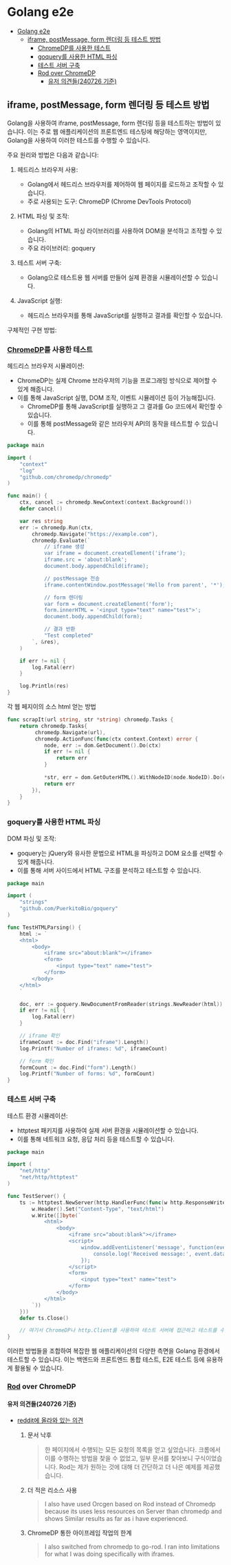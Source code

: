 # Golang e2e

- [Golang e2e](#golang-e2e)
    - [iframe, postMessage, form 렌더링 등 테스트 방법](#iframe-postmessage-form-렌더링-등-테스트-방법)
        - [ChromeDP를 사용한 테스트](#chromedp를-사용한-테스트)
        - [goquery를 사용한 HTML 파싱](#goquery를-사용한-html-파싱)
        - [테스트 서버 구축](#테스트-서버-구축)
        - [Rod over ChromeDP](#rod-over-chromedp)
            - [유저 의견들(240726 기준)](#유저-의견들240726-기준)

## iframe, postMessage, form 렌더링 등 테스트 방법

Golang을 사용하여 iframe, postMessage, form 렌더링 등을 테스트하는 방법이 있습니다.
이는 주로 웹 애플리케이션의 프론트엔드 테스팅에 해당하는 영역이지만, Golang을 사용하여 이러한 테스트를 수행할 수 있습니다.

주요 원리와 방법은 다음과 같습니다:

1. 헤드리스 브라우저 사용:
   - Golang에서 헤드리스 브라우저를 제어하여 웹 페이지를 로드하고 조작할 수 있습니다.
   - 주로 사용되는 도구: ChromeDP (Chrome DevTools Protocol)

2. HTML 파싱 및 조작:
   - Golang의 HTML 파싱 라이브러리를 사용하여 DOM을 분석하고 조작할 수 있습니다.
   - 주요 라이브러리: goquery

3. 테스트 서버 구축:
   - Golang으로 테스트용 웹 서버를 만들어 실제 환경을 시뮬레이션할 수 있습니다.

4. JavaScript 실행:
   - 헤드리스 브라우저를 통해 JavaScript를 실행하고 결과를 확인할 수 있습니다.

구체적인 구현 방법:

### [ChromeDP](https://github.com/chromedp/chromedp)를 사용한 테스트

헤드리스 브라우저 시뮬레이션:
- ChromeDP는 실제 Chrome 브라우저의 기능을 프로그래밍 방식으로 제어할 수 있게 해줍니다.
- 이를 통해 JavaScript 실행, DOM 조작, 이벤트 시뮬레이션 등이 가능해집니다.
    - ChromeDP를 통해 JavaScript를 실행하고 그 결과를 Go 코드에서 확인할 수 있습니다.
    - 이를 통해 postMessage와 같은 브라우저 API의 동작을 테스트할 수 있습니다.

```go
package main

import (
    "context"
    "log"
    "github.com/chromedp/chromedp"
)

func main() {
    ctx, cancel := chromedp.NewContext(context.Background())
    defer cancel()

    var res string
    err := chromedp.Run(ctx,
        chromedp.Navigate("https://example.com"),
        chromedp.Evaluate(`
            // iframe 생성
            var iframe = document.createElement('iframe');
            iframe.src = 'about:blank';
            document.body.appendChild(iframe);

            // postMessage 전송
            iframe.contentWindow.postMessage('Hello from parent', '*');

            // form 렌더링
            var form = document.createElement('form');
            form.innerHTML = '<input type="text" name="test">';
            document.body.appendChild(form);

            // 결과 반환
            "Test completed"
        `, &res),
    )

    if err != nil {
        log.Fatal(err)
    }

    log.Println(res)
}
```

각 웹 페지이의 소스 html 얻는 방법

```go
func scrapIt(url string, str *string) chromedp.Tasks { 
    return chromedp.Tasks{
         chromedp.Navigate(url), 
         chromedp.ActionFunc(func(ctx context.Context) error { 
            node, err := dom.GetDocument().Do(ctx) 
            if err != nil { 
                return err 
            } 
            
            *str, err = dom.GetOuterHTML().WithNodeID(node.NodeID).Do(ctx) 
            return err
        }), 
    } 
}
```

### goquery를 사용한 HTML 파싱

DOM 파싱 및 조작:
- goquery는 jQuery와 유사한 문법으로 HTML을 파싱하고 DOM 요소를 선택할 수 있게 해줍니다.
- 이를 통해 서버 사이드에서 HTML 구조를 분석하고 테스트할 수 있습니다.

```go
package main

import (
    "strings"
    "github.com/PuerkitoBio/goquery"
)

func TestHTMLParsing() {
    html := `
    <html>
        <body>
            <iframe src="about:blank"></iframe>
            <form>
                <input type="text" name="test">
            </form>
        </body>
    </html>
    `

    doc, err := goquery.NewDocumentFromReader(strings.NewReader(html))
    if err != nil {
        log.Fatal(err)
    }

    // iframe 확인
    iframeCount := doc.Find("iframe").Length()
    log.Printf("Number of iframes: %d", iframeCount)

    // form 확인
    formCount := doc.Find("form").Length()
    log.Printf("Number of forms: %d", formCount)
}
```

### 테스트 서버 구축

테스트 환경 시뮬레이션:
- httptest 패키지를 사용하여 실제 서버 환경을 시뮬레이션할 수 있습니다.
- 이를 통해 네트워크 요청, 응답 처리 등을 테스트할 수 있습니다.

```go
package main

import (
    "net/http"
    "net/http/httptest"
)

func TestServer() {
    ts := httptest.NewServer(http.HandlerFunc(func(w http.ResponseWriter, r *http.Request) {
        w.Header().Set("Content-Type", "text/html")
        w.Write([]byte(`
            <html>
                <body>
                    <iframe src="about:blank"></iframe>
                    <script>
                        window.addEventListener('message', function(event) {
                            console.log('Received message:', event.data);
                        });
                    </script>
                    <form>
                        <input type="text" name="test">
                    </form>
                </body>
            </html>
        `))
    }))
    defer ts.Close()

    // 여기서 ChromeDP나 http.Client를 사용하여 테스트 서버에 접근하고 테스트를 수행합니다.
}
```

이러한 방법들을 조합하여 복잡한 웹 애플리케이션의 다양한 측면을 Golang 환경에서 테스트할 수 있습니다. 이는 백엔드와 프론트엔드 통합 테스트, E2E 테스트 등에 유용하게 활용될 수 있습니다.

### [Rod](https://github.com/go-rod/rod) over ChromeDP

#### 유저 의견들(240726 기준)

- [reddit에 올라와 있는 의견](https://www.reddit.com/r/golang/comments/181ebuq/anybody_who_has_used_chromedp_similar_libraries/)

    1. 문서 낙후

        > 한 페이지에서 수행되는 모든 요청의 목록을 얻고 싶었습니다.
        > 크롬에서 이를 수행하는 방법을 찾을 수 없었고, 일부 문서를 찾아보니 구식이었습니다.
        > Rod는 제가 원하는 것에 대해 더 간단하고 더 나은 예제를 제공했습니다.

    2. 더 적은 리소스 사용

        > I also have used Orcgen based on Rod instead of Chromedp
        > because its uses less resources on Server than chromedp
        > and shows Similar results as far as i have experienced.

    3. ChromeDP 통한 아이프레임 작업의 한계

        > I also switched from chromedp to go-rod.
        > I ran into limitations for what I was doing specifically with iframes.

